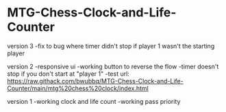 # MTG-Chess-Clock-and-Life-Counter

version 3
-fix to bug where timer didn't stop if player 1 wasn't the starting player

version 2
-responsive ui
-working button to reverse the flow
  -timer doesn't stop if you don't start at "player 1"
-test url: https://raw.githack.com/bwubbq/MTG-Chess-Clock-and-Life-Counter/main/mtg%20chess%20clock/index.html


version 1
-working clock and life count
-working pass priority

